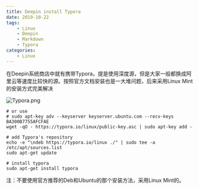 ```yaml
---
title: Deepin install Typora
date: 2019-10-22
tags: 
	- Linux
	- Deepin
	- Markdown
	- Typora
categories:
	- Linux
---
```


在Deepin系统商店中就有携带Typora，提是使用深度源，但是大家一般都换成阿里云等速度比较快的源。按照官方文档安装也是一大堆问题，后来采用Linux Mint的安装方式完美解决

![Typora.png](https://www.typora.io/img/theme-prev/Snip20141101_3.png)

<!-- more -->

```shell
# or use
# sudo apt-key adv --keyserver keyserver.ubuntu.com --recv-keys BA300B7755AFCFAE
wget -qO - https://typora.io/linux/public-key.asc | sudo apt-key add -

# add Typora's repository
echo -e "\ndeb https://typora.io/linux ./" | sudo tee -a /etc/apt/sources.list
sudo apt-get update

# install typora
sudo apt-get install typora
```

注：不要使用官方推荐的Deb和Ubuntu的那个安装方法，采用Linux Mint的。

